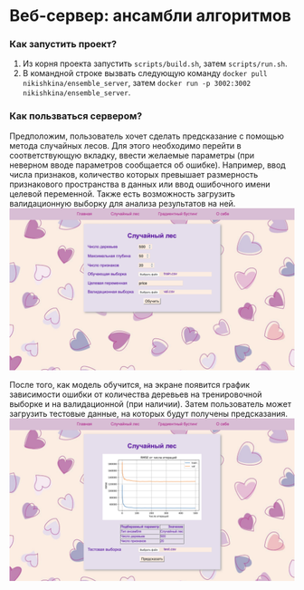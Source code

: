 # Веб-сервер: ансамбли алгоритмов
### Как запустить проект? 
1. Из корня проекта запустить ```scripts/build.sh```, затем ```scripts/run.sh```.
2. В командной строке вызвать следующую команду ```docker pull nikishkina/ensemble_server```, затем ```docker run -p 3002:3002 nikishkina/ensemble_server```.

### Как пользваться сервером? 
Предположим, пользователь хочет сделать предсказание с помощью метода случайных лесов. Для этого необходимо перейти в соответствующую вкладку, ввести желаемые параметры (при неверном вводе параметров сообщается об ошибке). Например, ввод числа признаков, количество которых превышает размерность признакового пространства в данных или ввод ошибочного имени целевой переменной. Также есть возможность загрузить валидационную выборку для анализа результатов на ней.
![Image alt](https://github.com/zhenyanikishkina/task3/blob/main/images/1.png)

После того, как модель обучится, на экране появится график зависимости ошибки от количества деревьев на тренировочной выборке и на валидационной (при наличии). Затем пользователь может загрузить тестовые данные, на которых будут получены предсказания.
![Image alt](https://github.com/zhenyanikishkina/task3/blob/main/images/2.png)
